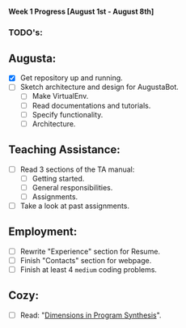 #### Week 1 Progress [August 1st - August 8th]
### TODO's:
## Augusta:
- [x] Get repository up and running.
- [ ] Sketch architecture and design for AugustaBot.
    - [ ] Make VirtualEnv.
    - [ ] Read documentations and tutorials. 
    - [ ] Specify functionality. 
    - [ ] Architecture.

## Teaching Assistance:
- [ ] Read 3 sections of the TA manual:
    - [ ] Getting started.
    - [ ] General responsibilities.
    - [ ] Assignments.
- [ ] Take a look at past assignments.

## Employment:
- [ ] Rewrite "Experience" section for Resume.
- [ ] Finish "Contacts" section for webpage.
- [ ] Finish at least 4 `medium` coding problems.

## Cozy:
- [ ] Read: "[Dimensions in Program Synthesis](https://www.microsoft.com/en-us/research/wp-content/uploads/2016/12/ppdp10-synthesis.pdf)".
